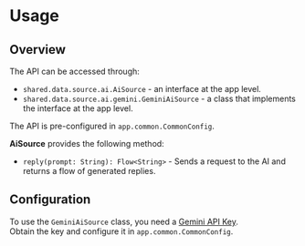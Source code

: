 # Usage

## Overview

The API can be accessed through:
- `shared.data.source.ai.AiSource` - an interface at the app level.
- `shared.data.source.ai.gemini.GeminiAiSource` - a class that implements the interface at the app level.

The API is pre-configured in `app.common.CommonConfig`.

**AiSource** provides the following method:

- `reply(prompt: String): Flow<String>` - Sends a request to the AI and returns a flow of generated replies.

## Configuration

To use the `GeminiAiSource` class, you need a [Gemini API Key](https://ai.google.dev/gemini-api/docs/api-key).  
Obtain the key and configure it in `app.common.CommonConfig`.
